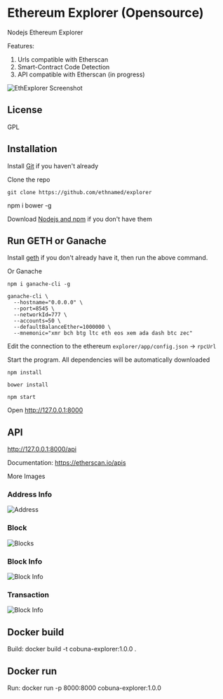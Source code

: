 # Ethereum Explorer (Opensource)

Nodejs Ethereum Explorer

Features: 

1. Urls compatible with Etherscan
2. Smart-Contract Code Detection
3. API compatible with Etherscan (in progress)


![EthExplorer Screenshot](http://res.cloudinary.com/nixar-work/image/upload/v1529716647/Screen_Shot_2018-06-23_at_04.17.01.png)

## License

GPL

## Installation

Install [Git](https://git-scm.com/book/en/v2/Getting-Started-Installing-Git "Git installation") if you haven't already

Clone the repo

`git clone https://github.com/ethnamed/explorer`

npm i bower -g

Download [Nodejs and npm](https://docs.npmjs.com/getting-started/installing-node "Nodejs install") if you don't have them

## Run GETH or Ganache

Install [geth](https://github.com/ethereum/go-ethereum/wiki/Building-Ethereum "Geth install") if you don't already have it, then run the above command.

Or Ganache

```
npm i ganache-cli -g

ganache-cli \
  --hostname="0.0.0.0" \
  --port=8545 \
  --networkId=777 \
  --accounts=50 \
  --defaultBalanceEther=1000000 \
  --mnemonic="xmr bch btg ltc eth eos xem ada dash btc zec"
```

Edit the connection to the ethereum `explorer/app/config.json` -> `rpcUrl`

Start the program. All dependencies will be automatically downloaded


```
npm install

bower install

npm start
```



Open http://127.0.0.1:8000


## API

http://127.0.0.1:8000/api 

Documentation: https://etherscan.io/apis

More Images 

### Address Info 

![Address](http://res.cloudinary.com/nixar-work/image/upload/v1529736983/Screen_Shot_2018-06-23_at_09.55.32.png)

### Block

![Blocks](http://res.cloudinary.com/nixar-work/image/upload/v1529737054/Screen_Shot_2018-06-23_at_09.57.04.png)

### Block Info

![Block Info](http://res.cloudinary.com/nixar-work/image/upload/v1529737131/Screen_Shot_2018-06-23_at_09.58.28.png)

### Transaction

![Block Info](http://res.cloudinary.com/nixar-work/image/upload/v1529737186/Screen_Shot_2018-06-23_at_09.59.16.png)


## Docker build
Build: docker build -t cobuna-explorer:1.0.0 .

## Docker run
Run: docker run -p 8000:8000 cobuna-explorer:1.0.0
